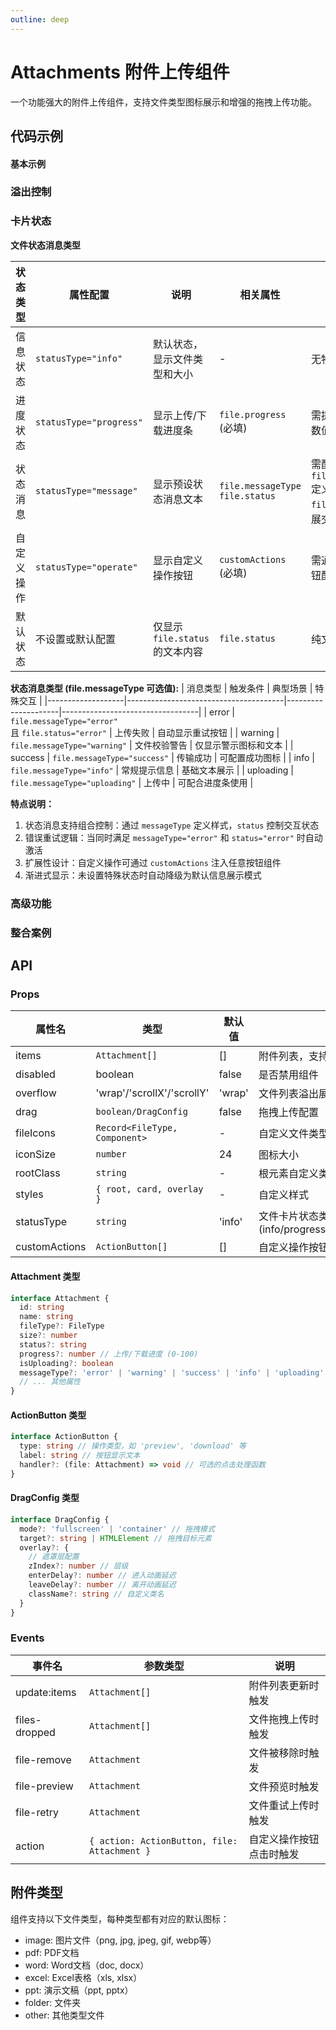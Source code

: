 ```yaml
---
outline: deep
---
```


# Attachments 附件上传组件

一个功能强大的附件上传组件，支持文件类型图标展示和增强的拖拽上传功能。

## 代码示例

#### 基本示例

<demo vue="../../demos/attachments/basic.vue" />

### 溢出控制

<demo vue="../../demos/attachments/file-card-list.vue" title="上传卡片列表" description="卡片列表溢出控制" />

### 卡片状态

<demo vue="../../demos/attachments/file-card-status.vue" title="文件卡片状态类型" description="文件卡片可以展示不同类型的状态" />


**文件状态消息类型**

| 状态类型          | 属性配置            | 说明                              | 相关属性                  | 交互/备注                                                                 |
|-------------------|---------------------|-----------------------------------|--------------------------|--------------------------------------------------------------------------|
| 信息状态          | `statusType="info"` | 默认状态，显示文件类型和大小      | -                        | 无特殊交互                                                              |
| 进度状态          | `statusType="progress"` | 显示上传/下载进度条           | `file.progress` (必填)   | 需提供进度百分比数值（0-100）                                           |
| 状态消息          | `statusType="message"` | 显示预设状态消息文本          | `file.messageType`<br>`file.status` | 需配合 `file.messageType` 定义消息类型，`file.status` 可扩展交互功能    |
| 自定义操作        | `statusType="operate"` | 显示自定义操作按钮            | `customActions` (必填)   | 需通过数组提供按钮配置                                                  |
| 默认状态          | 不设置或默认配置    | 仅显示 `file.status` 的文本内容   | `file.status`            | 纯文本展示无交互                                                        |

**状态消息类型 (file.messageType 可选值):**
| 消息类型          | 触发条件                                | 典型场景              | 特殊交互                         |
|-------------------|---------------------------------------|---------------------|----------------------------------|
| error             | `file.messageType="error"`<br>且 `file.status="error"` | 上传失败            | 自动显示重试按钮                 |
| warning           | `file.messageType="warning"`          | 文件校验警告         | 仅显示警示图标和文本             |
| success           | `file.messageType="success"`          | 传输成功            | 可配置成功图标                   |
| info              | `file.messageType="info"`             | 常规提示信息         | 基础文本展示                     |
| uploading         | `file.messageType="uploading"`        | 上传中              | 可配合进度条使用                 |

**特点说明：**
1. 状态消息支持组合控制：通过 `messageType` 定义样式，`status` 控制交互状态
2. 错误重试逻辑：当同时满足 `messageType="error"` 和 `status="error"` 时自动激活
3. 扩展性设计：自定义操作可通过 `customActions` 注入任意按钮组件
4. 渐进式显示：未设置特殊状态时自动降级为默认信息展示模式


### 高级功能

<demo vue="../../demos/attachments/file-image-preview.vue" title="附加功能" description="文件卡片支持图片预览和下载以及失败重传功能" />

### 整合案例
<demo vue="../../demos/attachments/integration.vue" title="整合案例" description="整合案例" />

## API

### Props

| 属性名        | 类型                          | 默认值 | 说明                                                     |
| ------------- | ----------------------------- | ------ | -------------------------------------------------------- |
| items         | `Attachment[]`                | []     | 附件列表，支持v-model:items双向绑定                      |
| disabled      | boolean                       | false  | 是否禁用组件                                             |
| overflow      | 'wrap'/'scrollX'/'scrollY'    | 'wrap' | 文件列表溢出展示方式                                     |
| drag          | `boolean/DragConfig`          | false  | 拖拽上传配置                                             |
| fileIcons     | `Record<FileType, Component>` | -      | 自定义文件类型图标                                       |
| iconSize      | `number`                      | 24     | 图标大小                                                 |
| rootClass     | `string`                      | -      | 根元素自定义类名                                         |
| styles        | `{ root, card, overlay }`     | -      | 自定义样式                                               |
| statusType    | `string`                      | 'info' | 文件卡片状态类型 (info/progress/operate/message/default) |
| customActions | `ActionButton[]`              | []     | 自定义操作按钮列表                                       |

#### Attachment 类型

```typescript
interface Attachment {
  id: string
  name: string
  fileType?: FileType
  size?: number
  status?: string
  progress?: number // 上传/下载进度 (0-100)
  isUploading?: boolean
  messageType?: 'error' | 'warning' | 'success' | 'info' | 'uploading' // 状态消息类型
  // ... 其他属性
}
```

#### ActionButton 类型

```typescript
interface ActionButton {
  type: string // 操作类型，如 'preview', 'download' 等
  label: string // 按钮显示文本
  handler?: (file: Attachment) => void // 可选的点击处理函数
}
```

#### DragConfig 类型

```typescript
interface DragConfig {
  mode?: 'fullscreen' | 'container' // 拖拽模式
  target?: string | HTMLElement // 拖拽目标元素
  overlay?: {
    // 遮罩层配置
    zIndex?: number // 层级
    enterDelay?: number // 进入动画延迟
    leaveDelay?: number // 离开动画延迟
    className?: string // 自定义类名
  }
}
```

### Events

| 事件名        | 参数类型                                     | 说明                     |
| ------------- | -------------------------------------------- | ------------------------ |
| update:items  | `Attachment[]`                               | 附件列表更新时触发       |
| files-dropped | `Attachment[]`                               | 文件拖拽上传时触发       |
| file-remove   | `Attachment`                                 | 文件被移除时触发         |
| file-preview  | `Attachment`                                 | 文件预览时触发           |
| file-retry    | `Attachment`                                 | 文件重试上传时触发       |
| action        | `{ action: ActionButton, file: Attachment }` | 自定义操作按钮点击时触发 |

## 附件类型

组件支持以下文件类型，每种类型都有对应的默认图标：

- image: 图片文件（png, jpg, jpeg, gif, webp等）
- pdf: PDF文档
- word: Word文档（doc, docx）
- excel: Excel表格（xls, xlsx）
- ppt: 演示文稿（ppt, pptx）
- folder: 文件夹
- other: 其他类型文件